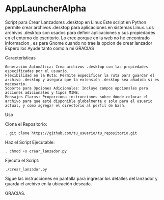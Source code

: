 # AppLauncherAlpha
Script para Crear Lanzadores .desktop en Linux  Este script en Python permite crear archivos .desktop para aplicaciones en sistemas Linux. Los archivos .desktop son usados para definir aplicaciones y sus propiedades en el entorno de escritorio.
Lo cree porque en la web no he encontrado informacion , es para Gnome cuando no trae la opcion de crear lanzador 
Espero los Ayude tanto como a mi 
GRACIAS 


Características

    Generación Automática: Crea archivos .desktop con las propiedades especificadas por el usuario.
    Flexibilidad en la Ruta: Permite especificar la ruta para guardar el archivo .desktop y asegura que la extensión .desktop sea añadida si es necesario.
    Soporte para Opciones Adicionales: Incluye campos opcionales para acciones adicionales y tipos MIME.
    Mensajes Claros: Proporciona instrucciones sobre dónde colocar el archivo para que esté disponible globalmente o solo para el usuario actual, y cómo agregar el directorio al perfil de bash.

Uso

Clona el Repositorio:

    . git clone https://github.com/tu_usuario/tu_repositorio.git

Haz el Script Ejecutable:

    . chmod +x crear_lanzador.py

Ejecuta el Script:

    ./crear_lanzador.py

Sigue las instrucciones en pantalla para ingresar los detalles del lanzador y guarda el archivo en la ubicación deseada.

GRACIAS.

